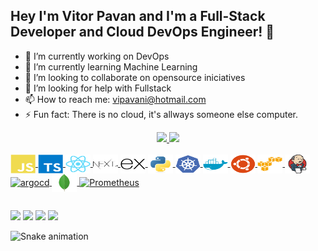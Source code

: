## Hey I'm Vitor Pavan and I'm a Full-Stack Developer and Cloud DevOps Engineer! 👋

- 🔭 I’m currently working on DevOps
- 🌱 I’m currently learning Machine Learning
- 👯 I’m looking to collaborate on opensource iniciatives
- 🤔 I’m looking for help with Fullstack
- 📫 How to reach me: vipavani@hotmail.com 
- ⚡ Fun fact: There is no cloud, it's allways someone else computer. 


<div align="center">
  <a href="https://github.com/vitorpavani">
  <img height="180em" src="https://github-readme-stats.vercel.app/api?username=vitorpavani&show_icons=true&theme=dark&include_all_commits=true&count_private=true"/>
  <img height="180em" src="https://github-readme-stats.vercel.app/api/top-langs/?username=vitorpavani&layout=compact&langs_count=7&theme=dark"/>
</div>
<div style="display: inline_block"><br>
  <img align="center" alt="Js" height="30" width="40" src="https://raw.githubusercontent.com/devicons/devicon/master/icons/javascript/javascript-plain.svg" title="JavaScript">
  <img align="center" alt="Ts" height="30" width="40" src="https://raw.githubusercontent.com/devicons/devicon/master/icons/typescript/typescript-plain.svg" title="Typescript">
  <img title="React" align="center" alt="React" height="30" width="40" src="https://raw.githubusercontent.com/devicons/devicon/master/icons/react/react-original.svg">
  <img title="NextJS" align="center" alt="NextJS" height="30" width="40" src="https://raw.githubusercontent.com/devicons/devicon/master/icons/nextjs/nextjs-original-wordmark.svg">
  <img title="ExpressJS" align="center" alt="Express" height="30" width="40" src="https://raw.githubusercontent.com/devicons/devicon/master/icons/express/express-original.svg">
  <img title="Python" align="center" alt="Python" height="30" width="40" src="https://raw.githubusercontent.com/devicons/devicon/master/icons/python/python-original.svg">
  <img title="Kubernetes" align="center" alt="Kubernetes" height="30" width="40" src="https://raw.githubusercontent.com/devicons/devicon/master/icons/kubernetes/kubernetes-plain.svg">
  <img title="Docker" align="center" alt="Docker" height="30" width="40" src="https://raw.githubusercontent.com/devicons/devicon/master/icons/docker/docker-plain.svg">
  <img title="Ubuntu" align="center" alt="Ubuntu" height="30" width="40" src="https://raw.githubusercontent.com/devicons/devicon/master/icons/ubuntu/ubuntu-plain.svg">
  <img title="AWS" align="center" alt="AWS" height="30" width="40" src="https://raw.githubusercontent.com/devicons/devicon/master/icons/amazonwebservices/amazonwebservices-original.svg">
  <img title="Jenkins" align="center" alt="Jenkins" height="30" width="40" src="https://raw.githubusercontent.com/devicons/devicon/master/icons/jenkins/jenkins-original.svg">  
  <img title="ArgoCD" align="center" alt="argocd" height="30" width="40"  src="https://cdn.jsdelivr.net/gh/devicons/devicon/icons/argocd/argocd-original-wordmark.svg" />
  <img title="MongoDB" align="center" alt="MongoDB" height="30" width="40" src="https://raw.githubusercontent.com/devicons/devicon/master/icons/mongodb/mongodb-original.svg">
  <img title="Prometheus" align="center" alt="Prometheus" height="30" width="40" src="https://cdn.jsdelivr.net/gh/devicons/devicon/icons/prometheus/prometheus-original.svg" />
</div>
  
  ##
 
<div> 
  <a href = "mailto:vipavani@hotmail.com"><img src="https://img.shields.io/badge/Microsoft_Outlook-0078D4?style=for-the-badge&logo=microsoft-outlook&logoColor=white" target="_blank"></a>
  <a href = "mailto:vipavani@gmail.com"><img src="https://img.shields.io/badge/-Gmail-%23333?style=for-the-badge&logo=gmail&logoColor=white" target="_blank"></a>
  <a href="https://www.linkedin.com/in/vipavani" target="_blank"><img src="https://img.shields.io/badge/LinkedIn-0077B5?style=for-the-badge&logo=linkedin&logoColor=white" target="_blank"></a>
  <a href="https://twitter.com/vipavani" target="_blank"><img src="https://img.shields.io/badge/Twitter-1DA1F2?style=for-the-badge&logo=twitter&logoColor=white" target="_blank"></a>
 
  ![Snake animation](https://github.com/vitorpavani/vitorpavani/blob/output/dist/github-contribution-grid-snake.svg)
 
</div>
